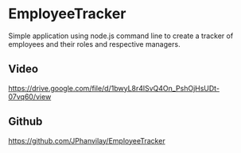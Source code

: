 # EmployeeTracker

Simple application using node.js command line to create a tracker of employees and their roles and respective managers.

## Video
https://drive.google.com/file/d/1bwyL8r4lSvQ4On_PshOjHsUDt-07vq60/view


## Github
https://github.com/JPhanvilay/EmployeeTracker
